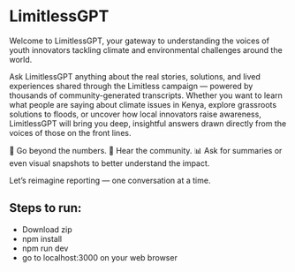 # LimitlessGPT

Welcome to LimitlessGPT, your gateway to understanding the voices of youth innovators tackling climate and environmental challenges around the world.

Ask LimitlessGPT anything about the real stories, solutions, and lived experiences shared through the Limitless campaign — powered by thousands of community-generated transcripts. Whether you want to learn what people are saying about climate issues in Kenya, explore grassroots solutions to floods, or uncover how local innovators raise awareness, LimitlessGPT will bring you deep, insightful answers drawn directly from the voices of those on the front lines.

🌱 Go beyond the numbers.
📣 Hear the community.
📊 Ask for summaries or even visual snapshots to better understand the impact.

Let’s reimagine reporting — one conversation at a time.

## Steps to run:
- Download zip
- npm install
- npm run dev
- go to localhost:3000 on your web browser
